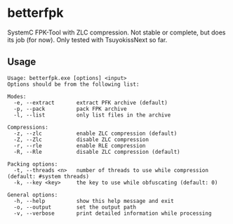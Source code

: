 # betterfpk
SystemC FPK-Tool with ZLC compression. Not stable or complete, but does its job (for now).
Only tested with TsuyokissNext so far.

## Usage
```
Usage: betterfpk.exe [options] <input>
Options should be from the following list:

Modes:
  -e, --extract       extract PFK archive (default)
  -p, --pack          pack FPK archive
  -l, --list          only list files in the archive

Compressions:
  -z, --zlc           enable ZLC compression (default)
  -Z, --Zlc           disable ZLC compression
  -r, --rle           enable RLE compression
  -R, --Rle           disable ZLC compression (default)

Packing options:
  -t, --threads <n>   number of threads to use while compression (default: #system threads)
  -k, --key <key>     the key to use while obfuscating (default: 0)

General options:
  -h, --help          show this help message and exit
  -o, --output        set the output path
  -v, --verbose       print detailed information while processing
```
